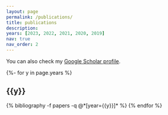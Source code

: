 ```yaml
---
layout: page
permalink: /publications/
title: publications
description:
years: [2023, 2022, 2021, 2020, 2019]
nav: true
nav_order: 2
---
```


You can also check my [Google Scholar profile](https://scholar.google.com/citations?user=Slhn1M4AAAAJ&hl=en).

<div class="publications">

{%- for y in page.years %}
  <h2 class="year">{{y}}</h2>
  {% bibliography -f papers -q @*[year={{y}}]* %}
{% endfor %}

</div>
